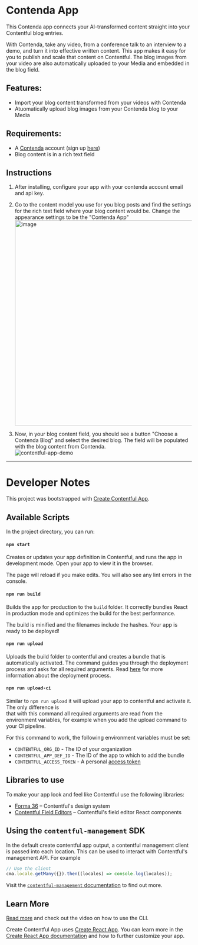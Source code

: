 # Contenda App
This Contenda app connects your AI-transformed content straight into your Contentful blog entries. 

With Contenda, take any video, from a conference talk to an interview to a demo, and turn it into effective written content. This app makes it easy for you to publish and scale that content on Contentful. The blog images from your video are also automatically uploaded to your Media and embedded in the blog field.


## Features:
- Import your blog content transformed from your videos with Contenda
- Atuomatically upload blog images from your Contenda blog to your Media

## Requirements:
- A [Contenda](https://contenda.co/) account (sign up [here](https://signup.contenda.co/))
- Blog content is in a rich text field 

## Instructions
1. After installing, configure your app with your contenda account email and api key.
  
2. Go to the content model you use for you blog posts and find the settings for the rich text field where your blog content would be. Change the appearance settings to be the "Contenda App" <img width="555" alt="image" src="https://user-images.githubusercontent.com/85570495/236057323-10d418bf-ec86-4a1e-a80f-b65883eb7a60.png">
  
3. Now, in your blog content field, you should see a button "Choose a Contenda Blog" and select the desired blog. The field will be populated with the blog content from Contenda. <br>![contentful-app-demo](https://github.com/Contenda-Team/contenda-contentful-app/assets/85570495/d7771917-22c0-4afd-b37e-3d69df61e41e)


---

# Developer Notes
This project was bootstrapped with [Create Contentful App](https://github.com/contentful/create-contentful-app).


## Available Scripts

In the project directory, you can run:

#### `npm start`

Creates or updates your app definition in Contentful, and runs the app in development mode.
Open your app to view it in the browser.

The page will reload if you make edits.
You will also see any lint errors in the console.

#### `npm run build`

Builds the app for production to the `build` folder.
It correctly bundles React in production mode and optimizes the build for the best performance.

The build is minified and the filenames include the hashes.
Your app is ready to be deployed!

#### `npm run upload`

Uploads the build folder to contentful and creates a bundle that is automatically activated.
The command guides you through the deployment process and asks for all required arguments.
Read [here](https://www.contentful.com/developers/docs/extensibility/app-framework/create-contentful-app/#deploy-with-contentful) for more information about the deployment process.

#### `npm run upload-ci`

Similar to `npm run upload` it will upload your app to contentful and activate it. The only difference is  
that with this command all required arguments are read from the environment variables, for example when you add
the upload command to your CI pipeline.

For this command to work, the following environment variables must be set:

- `CONTENTFUL_ORG_ID` - The ID of your organization
- `CONTENTFUL_APP_DEF_ID` - The ID of the app to which to add the bundle
- `CONTENTFUL_ACCESS_TOKEN` - A personal [access token](https://www.contentful.com/developers/docs/references/content-management-api/#/reference/personal-access-tokens)

## Libraries to use

To make your app look and feel like Contentful use the following libraries:

- [Forma 36](https://f36.contentful.com/) – Contentful's design system
- [Contentful Field Editors](https://www.contentful.com/developers/docs/extensibility/field-editors/) – Contentful's field editor React components

## Using the `contentful-management` SDK

In the default create contentful app output, a contentful management client is
passed into each location. This can be used to interact with Contentful's
management API. For example

```js
// Use the client
cma.locale.getMany({}).then((locales) => console.log(locales));
```

Visit the [`contentful-management` documentation](https://www.contentful.com/developers/docs/extensibility/app-framework/sdk/#using-the-contentful-management-library)
to find out more.

## Learn More

[Read more](https://www.contentful.com/developers/docs/extensibility/app-framework/create-contentful-app/) and check out the video on how to use the CLI.

Create Contentful App uses [Create React App](https://create-react-app.dev/). You can learn more in the [Create React App documentation](https://facebook.github.io/create-react-app/docs/getting-started) and how to further customize your app.
